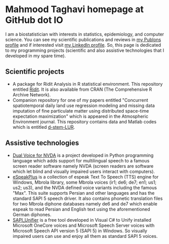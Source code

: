 # Mahmood Taghavi homepage at GitHub dot IO

I am a biostatistician with interests in statistics, epidemiology, and computer science. You can see my scientific publications and reviews in [my Publons profile](https://publons.com/researcher/1553453/seyed-mahmood-taghavi-shahri/) and if interested visit [my LinkedIn profile](https://www.linkedin.com/in/mahmood-taghavi-03836940/). 
So, this page is dedicated to my programming projects (scientific and also assistive technologies that I developed in my spare time).

## Scientific projects

  - A package for Ridit Analysis in R statistical environment. This repository entitled [Ridit](https://github.com/Mahmood-Taghavi/Ridit). It is also available from CRAN (The Comprehensive R Archive Network). 
  - Companion repository for one of my papers entitled "Concurrent spatiotemporal daily land use regression modeling and missing data imputation of fine particulate matter using distributed space-time expectation maximization" which is appeared in the Atmospheric Environment journal. This repository contains data and Matlab codes which is entitled [d-stem-LUR](https://github.com/Mahmood-Taghavi/d-stem-LUR). 

## Assistive technologies

- [Dual Voice for NVDA](https://mahmood-taghavi.github.io/dual_voice/) is a project developed in Python programming language which adds support for multilingual speech to a famous screen reader software namely NVDA (screen readers are software which let blind and visually impaired users interact with computers).
- [eSpeakPlus](https://mahmood-taghavi.github.io/eSpeakPlus/) is a collection of espeak Text To Speech (TTS) engine for Windows, Mbrola library, some Mbrola voices (ir1; de6; de7; en1; us1; us2; us3), and the NVDA defined voice variants including the famous "Max". This suite supports Persian and other languages and has the standard SAPI 5 speech driver. It also contains phonetic translation files for two Mbrola diphone databases namely de6 and de7 which enable espeak to read Persian and English text using the aforementioned German diphones. 
- [SAPI_Unifier](https://mahmood-taghavi.github.io/SAPI_Unifier/) is a free tool developed in Visual C# to Unify installed Microsoft OneCore voices and Microsoft Speech Server voices with Microsoft Speech API version 5 (SAPI 5) in Windows. So visually impaired users can use and enjoy all them as standard SAPI 5 voices.  

